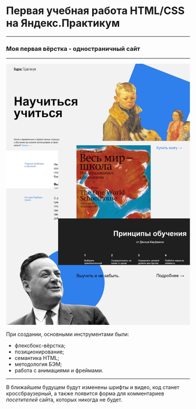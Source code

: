 # **Первая учебная работа HTML/CSS на Яндекс.Практикум**
---
### Моя первая вёрстка - одностраничный сайт
---
![мой сайт](images/school.jpg)

При создании, основными инструментами были:

* флексбокс-вёрстка;
* позиционирование;
* семантика HTML;
* методология БЭМ;
* работа с анимациями и фреймами.
---
В ближайшем будущем будут изменены шрифты и видео, код станет кроссбраузерный,
а также появится форма для комментариев *посетителей* сайта, которых никогда не будет.
